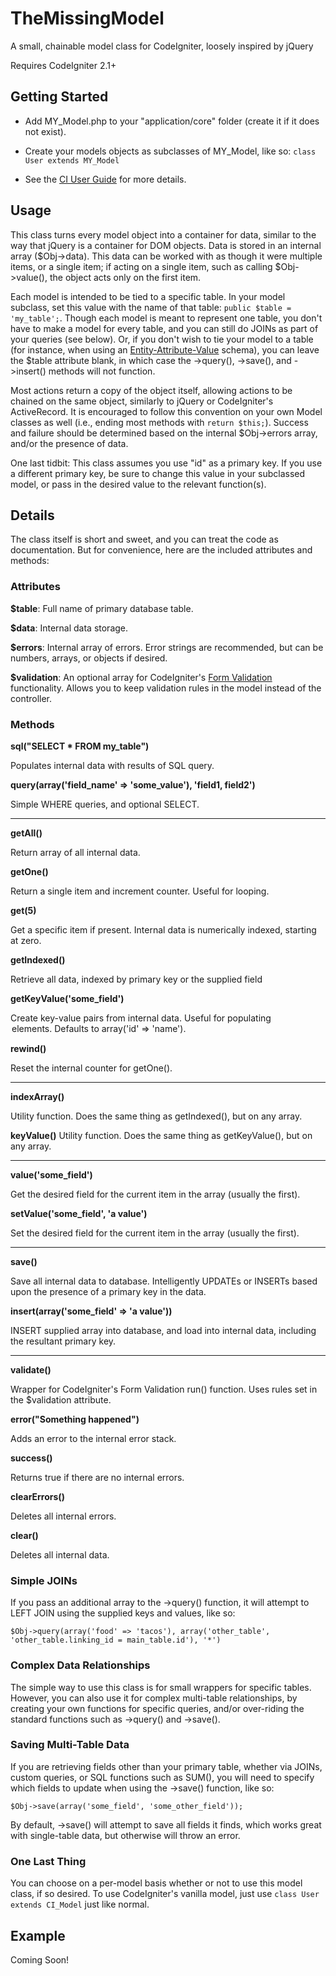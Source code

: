 TheMissingModel
===============

A small, chainable model class for CodeIgniter, loosely inspired by jQuery

Requires CodeIgniter 2.1+


Getting Started
---------------

- Add MY_Model.php to your "application/core" folder (create it if it does not exist).

- Create your models objects as subclasses of MY_Model, like so: ```class User extends MY_Model```

- See the [CI User Guide](http://ellislab.com/codeigniter/user-guide/general/creating_libraries.html) for more details.


Usage
-----

This class turns every model object into a container for data, similar to the way that jQuery is a container for DOM objects. Data is stored in an internal array ($Obj->data). This data can be worked with as though it were multiple items, or a single item; if acting on a single item, such as calling $Obj->value(), the object acts only on the first item.

Each model is intended to be tied to a specific table. In your model subclass, set this value with the name of that table: ```public $table = 'my_table';```. Though each model is meant to represent one table, you don't have to make a model for every table, and you can still do JOINs as part of your queries (see below). Or, if you don't wish to tie your model to a table (for instance, when using an [Entity-Attribute-Value](http://en.wikipedia.org/wiki/Entity%E2%80%93attribute%E2%80%93value_model) schema), you can leave the $table attribute blank, in which case the ->query(), ->save(), and ->insert() methods will not function.

Most actions return a copy of the object itself, allowing actions to be chained on the same object, similarly to jQuery or CodeIgniter's ActiveRecord. It is encouraged to follow this convention on your own Model classes as well (i.e., ending most methods with ```return $this;```). Success and failure should be determined based on the internal $Obj->errors array, and/or the presence of data.

One last tidbit: This class assumes you use "id" as a primary key. If you use a different primary key, be sure to change this value in your subclassed model, or pass in the desired value to the relevant function(s).


Details
-------

The class itself is short and sweet, and you can treat the code as documentation. But for convenience, here are the included attributes and methods:

### Attributes ###

**$table**: Full name of primary database table.

**$data**: Internal data storage.

**$errors**: Internal array of errors. Error strings are recommended, but can be numbers, arrays, or objects if desired.

**$validation**: An optional array for CodeIgniter's [Form Validation](http://ellislab.com/codeigniter/user-guide/libraries/form_validation.html) functionality. Allows you to keep validation rules in the model instead of the controller.


### Methods ###

**sql("SELECT * FROM my_table")**

Populates internal data with results of SQL query.


**query(array('field_name' => 'some_value'), 'field1, field2')**

Simple WHERE queries, and optional SELECT.

- - -

**getAll()**

Return array of all internal data.


**getOne()**

Return a single item and increment counter. Useful for looping.


**get(5)**

Get a specific item if present. Internal data is numerically indexed, starting at zero.


**getIndexed()**

Retrieve all data, indexed by primary key or the supplied field


**getKeyValue('some_field')**

Create key-value pairs from internal data. Useful for populating <option> elements. Defaults to array('id' => 'name').


**rewind()**

Reset the internal counter for getOne().

- - -

**indexArray()**

Utility function. Does the same thing as getIndexed(), but on any array.


**keyValue()**
Utility function. Does the same thing as getKeyValue(), but on any array.

- - -

**value('some_field')**

Get the desired field for the current item in the array (usually the first).


**setValue('some_field', 'a value')**

Set the desired field for the current item in the array (usually the first).

- - -

**save()**

Save all internal data to database. Intelligently UPDATEs or INSERTs based upon the presence of a primary key in the data.


**insert(array('some_field' => 'a value'))**

INSERT supplied array into database, and load into internal data, including the resultant primary key.

- - -

**validate()**

Wrapper for CodeIgniter's Form Validation run() function. Uses rules set in the $validation attribute.


**error("Something happened")**

Adds an error to the internal error stack.


**success()**

Returns true if there are no internal errors.


**clearErrors()**

Deletes all internal errors.


**clear()**

Deletes all internal data.


### Simple JOINs ###

If you pass an additional array to the ->query() function, it will attempt to LEFT JOIN using the supplied keys and values, like so:

```$Obj->query(array('food' => 'tacos'), array('other_table', 'other_table.linking_id = main_table.id'), '*')```


### Complex Data Relationships ###

The simple way to use this class is for small wrappers for specific tables. However, you can also use it for complex multi-table relationships, by creating your own functions for specific queries, and/or over-riding the standard functions such as ->query() and ->save().


### Saving Multi-Table Data ###

If you are retrieving fields other than your primary table, whether via JOINs, custom queries, or SQL functions such as SUM(), you will need to specify which fields to update when using the ->save() function, like so:

```$Obj->save(array('some_field', 'some_other_field'));```

By default, ->save() will attempt to save all fields it finds, which works great with single-table data, but otherwise will throw an error.


### One Last Thing ###

You can choose on a per-model basis whether or not to use this model class, if so desired. To use CodeIgniter's vanilla model, just use ```class User extends CI_Model``` just like normal.


Example
-------

Coming Soon!